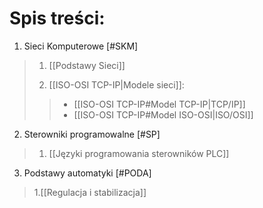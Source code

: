 # Spis treści:

1. Sieci Komputerowe [#SKM]
> 1. [[Podstawy Sieci]]
> 
> 1. [[ISO-OSI TCP-IP|Modele sieci]]:
> >- [[ISO-OSI TCP-IP#Model TCP-IP|TCP/IP]]
> >- [[ISO-OSI TCP-IP#Model ISO-OSI|ISO/OSI]]

2. Sterowniki programowalne [#SP]
>1. [[Języki programowania sterowników PLC]]

3. Podstawy automatyki [#PODA]
> 1.[[Regulacja i stabilizacja]]